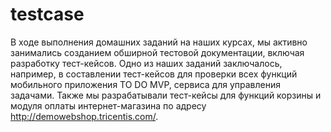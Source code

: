 # testcase
В ходе выполнения домашних заданий на наших курсах, мы активно занимались созданием обширной тестовой документации, включая разработку тест-кейсов. Одно из наших заданий заключалось, например, в составлении тест-кейсов для проверки всех функций мобильного приложения TO DO MVP, сервиса для управления задачами. Также мы разрабатывали тест-кейсы для функций корзины и модуля оплаты интернет-магазина по адресу http://demowebshop.tricentis.com/.
